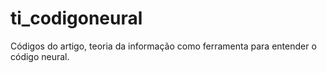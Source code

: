 # ti_codigoneural
Códigos do artigo, teoria da informação como ferramenta para entender o código neural.
